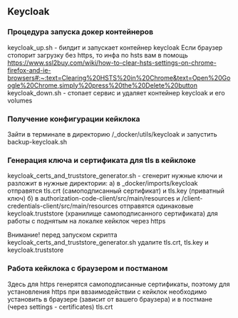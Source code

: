 ## Keycloak
### Процедура запуска докер контейнеров
keycloak_up.sh - билдит и запускает контейнер keycloak
Если браузер стопорит загрузку без https, то 
инфа по hsts вам в помощь
https://www.ssl2buy.com/wiki/how-to-clear-hsts-settings-on-chrome-firefox-and-ie-browsers#:~:text=Clearing%20HSTS%20in%20Chrome&text=Open%20Google%20Chrome,simply%20press%20the%20Delete%20button
keycloak_down.sh - стопает сервис и удаляет контейнер keycloak и его volumes

### Получение конфигурации кейклока
Зайти в терминале в директорию /_docker/utils/keycloak и запустить backup-keycloak.sh

### Генерация ключа и сертификата для tls в кейклоке 
keycloak_certs_and_truststore_generator.sh - сгенерит нужные ключи и разложит в нужные директории:
 а) в _docker/imports/keycloak отправятся tls.crt (самоподписанный сертификат) и tls.key (приватный ключ)
 б) в authorization-code-client/src/main/resources и /client-credentials-client/src/main/resources
отправятся одинаковые keycloak.truststore (хранилище самоподписанного сертификата) для работы с поднятым 
на локалке кейклок через https

Внимание! перед запуском скрипта keycloak_certs_and_truststore_generator.sh 
удалите tls.crt, tls.key и keycloak.truststore

### Работа кейклока с браузером и постманом
Здесь для https генерятся самоподписанные сертификаты, поэтому для установления https при ввзаимодействии с кейклок
необходимо установить в браузере (зависит от вашего браузера) и в постмане (через settings - certificates) tls.crt 